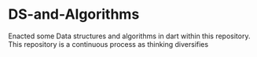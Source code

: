 # DS-and-Algorithms
Enacted some Data structures and algorithms in dart within this repository. This repository is a continuous process as thinking diversifies
